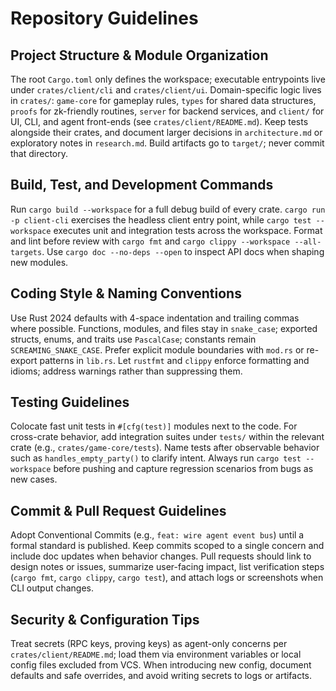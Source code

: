 # Repository Guidelines

## Project Structure & Module Organization
The root `Cargo.toml` only defines the workspace; executable entrypoints live under `crates/client/cli` and `crates/client/ui`. Domain-specific logic lives in `crates/`: `game-core` for gameplay rules, `types` for shared data structures, `proofs` for zk-friendly routines, `server` for backend services, and `client/` for UI, CLI, and agent front-ends (see `crates/client/README.md`). Keep tests alongside their crates, and document larger decisions in `architecture.md` or exploratory notes in `research.md`. Build artifacts go to `target/`; never commit that directory.

## Build, Test, and Development Commands
Run `cargo build --workspace` for a full debug build of every crate. `cargo run -p client-cli` exercises the headless client entry point, while `cargo test --workspace` executes unit and integration tests across the workspace. Format and lint before review with `cargo fmt` and `cargo clippy --workspace --all-targets`. Use `cargo doc --no-deps --open` to inspect API docs when shaping new modules.

## Coding Style & Naming Conventions
Use Rust 2024 defaults with 4-space indentation and trailing commas where possible. Functions, modules, and files stay in `snake_case`; exported structs, enums, and traits use `PascalCase`; constants remain `SCREAMING_SNAKE_CASE`. Prefer explicit module boundaries with `mod.rs` or re-export patterns in `lib.rs`. Let `rustfmt` and `clippy` enforce formatting and idioms; address warnings rather than suppressing them.

## Testing Guidelines
Colocate fast unit tests in `#[cfg(test)]` modules next to the code. For cross-crate behavior, add integration suites under `tests/` within the relevant crate (e.g., `crates/game-core/tests`). Name tests after observable behavior such as `handles_empty_party()` to clarify intent. Always run `cargo test --workspace` before pushing and capture regression scenarios from bugs as new cases.

## Commit & Pull Request Guidelines
Adopt Conventional Commits (e.g., `feat: wire agent event bus`) until a formal standard is published. Keep commits scoped to a single concern and include doc updates when behavior changes. Pull requests should link to design notes or issues, summarize user-facing impact, list verification steps (`cargo fmt`, `cargo clippy`, `cargo test`), and attach logs or screenshots when CLI output changes.

## Security & Configuration Tips
Treat secrets (RPC keys, proving keys) as agent-only concerns per `crates/client/README.md`; load them via environment variables or local config files excluded from VCS. When introducing new config, document defaults and safe overrides, and avoid writing secrets to logs or artifacts.
